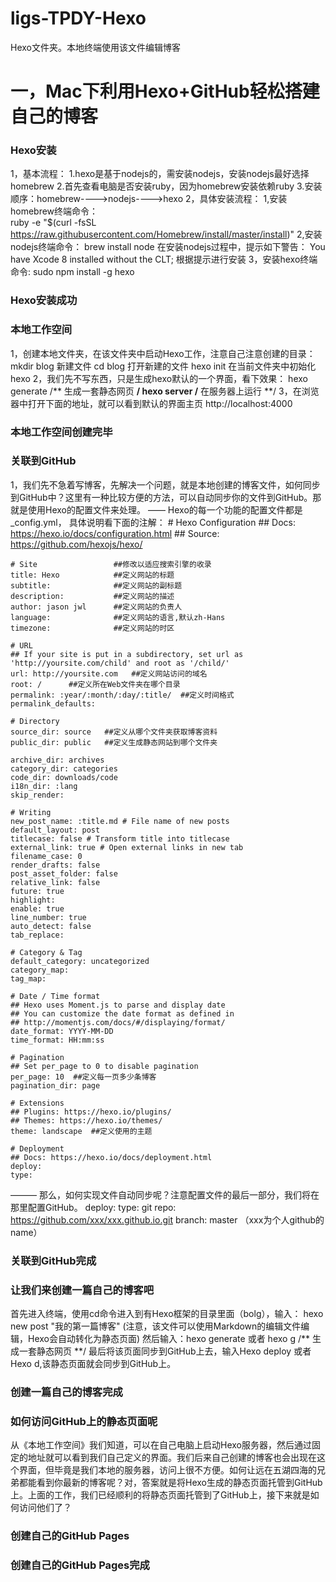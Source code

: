 # ligs-TPDY-Hexo
Hexo文件夹。本地终端使用该文件编辑博客
# 一，Mac下利用Hexo+GitHub轻松搭建自己的博客
### Hexo安装
1，基本流程：
1.hexo是基于nodejs的，需安装nodejs，安装nodejs最好选择homebrew
2.首先查看电脑是否安装ruby，因为homebrew安装依赖ruby
3.安装顺序：homebrew---->nodejs---->hexo
2，具体安装流程：
1,安装homebrew终端命令：	                   
    ruby -e "$(curl -fsSL https://raw.githubusercontent.com/Homebrew/install/master/install)"
2,安装nodejs终端命令：
	brew install node
		在安装nodejs过程中，提示如下警告：
			You have Xcode 8 installed without the CLT;
		根据提示进行安装
	3，安装hexo终端命令:
	sudo npm install -g hexo
### Hexo安装成功

### 本地工作空间
1，创建本地文件夹，在该文件夹中启动Hexo工作，注意自己注意创建的目录：
	mkdir blog 		新建文件
	cd blog 			打开新建的文件
	hexo init		在当前文件夹中初始化hexo
2，我们先不写东西，只是生成hexo默认的一个界面，看下效果：
	hexo generate 	/** 生成一套静态网页 **/
	hexo server 		/** 在服务器上运行 **/
3，在浏览器中打开下面的地址，就可以看到默认的界面主页
	http://localhost:4000
### 本地工作空间创建完毕

### 关联到GitHub
1，我们先不急着写博客，先解决一个问题，就是本地创建的博客文件，如何同步到GitHub中？这里有一种比较方便的方法，可以自动同步你的文件到GitHub。那就是使用Hexo的配置文件来处理。
——
	Hexo的每一个功能的配置文件都是_config.yml， 具体说明看下面的注解：
	# Hexo Configuration
	## Docs: https://hexo.io/docs/configuration.html
	## Source: https://github.com/hexojs/hexo/
 
	# Site                 ##修改以适应搜索引擎的收录
	title: Hexo            ##定义网站的标题
	subtitle:              ##定义网站的副标题
	description:           ##定义网站的描述
	author: jason jwl      ##定义网站的负责人
	language:              ##定义网站的语言,默认zh-Hans
	timezone:              ##定义网站的时区
 
	# URL
	## If your site is put in a subdirectory, set url as 'http://yoursite.com/child' and root as '/child/'
	url: http://yoursite.com   ##定义网站访问的域名
	root: /      ##定义所在Web文件夹在哪个目录
	permalink: :year/:month/:day/:title/  ##定义时间格式
	permalink_defaults:
 
	# Directory
	source_dir: source   ##定义从哪个文件夹获取博客资料
	public_dir: public   ##定义生成静态网站到哪个文件夹
 
	archive_dir: archives
	category_dir: categories
	code_dir: downloads/code
	i18n_dir: :lang
	skip_render:
 
	# Writing
	new_post_name: :title.md # File name of new posts
	default_layout: post
	titlecase: false # Transform title into titlecase
	external_link: true # Open external links in new tab
	filename_case: 0
	render_drafts: false
	post_asset_folder: false
	relative_link: false
	future: true
	highlight:
  	enable: true
  	line_number: true
  	auto_detect: false
  	tab_replace:
 
	# Category & Tag
	default_category: uncategorized
	category_map:
	tag_map:
 
	# Date / Time format
	## Hexo uses Moment.js to parse and display date
	## You can customize the date format as defined in
	## http://momentjs.com/docs/#/displaying/format/
	date_format: YYYY-MM-DD
	time_format: HH:mm:ss
 
	# Pagination
	## Set per_page to 0 to disable pagination
	per_page: 10  ##定义每一页多少条博客
	pagination_dir: page
 
	# Extensions
	## Plugins: https://hexo.io/plugins/
	## Themes: https://hexo.io/themes/
	theme: landscape  ##定义使用的主题
 
	# Deployment
	## Docs: https://hexo.io/docs/deployment.html
	deploy:
  	type:
 ———
那么，如何实现文件自动同步呢？注意配置文件的最后一部分，我们将在那里配置GitHub。
	deploy:
  		type: git
  		repo: https://github.com/xxx/xxx.github.io.git
  		branch: master
  （xxx为个人github的name）
### 关联到GitHub完成

### 让我们来创建一篇自己的博客吧
首先进入终端，使用cd命令进入到有Hexo框架的目录里面（bolg），输入：
	hexo new post "我的第一篇博客"
	(注意，该文件可以使用Markdown的编辑文件编辑，Hexo会自动转化为静态页面)
然后输入：hexo generate 或者 hexo g 	/** 生成一套静态网页 **/
最后将该页面同步到GitHub上去，输入Hexo deploy 或者 Hexo d,该静态页面就会同步到GitHub上。
### 创建一篇自己的博客完成

### 如何访问GitHub上的静态页面呢
从《本地工作空间》我们知道，可以在自己电脑上启动Hexo服务器，然后通过固定的地址就可以看到我们自己定义的界面。我们后来自己创建的博客也会出现在这个界面，但毕竟是我们本地的服务器，访问上很不方便。如何让远在五湖四海的兄弟都能看到你最新的博客呢？对，答案就是将Hexo生成的静态页面托管到GitHub上。上面的工作，我们已经顺利的将静态页面托管到了GitHub上，接下来就是如何访问他们了？
### 创建自己的GitHub Pages
### 创建自己的GitHub Pages完成
	
 





	





	
